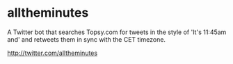 alltheminutes
=============

A Twitter bot that searches Topsy.com for tweets in the style of 'It's 11:45am and' and retweets them in sync with the CET timezone.

http://twitter.com/alltheminutes
